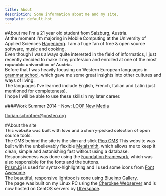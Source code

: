 ```yaml
---
title: About
description: Some information about me and my site.
template: default.hbt
---
```


#About me
I'm a 21 year old  student from Salzburg, Austria.  
At the moment I'm majoring in Mobile Computing at the University of Applied Sciences [Hagenberg](http://www-en.fh-ooe.at/hagenberg-campus/). 
I am a huge fan of free & open source software, [music](http://www.last.fm/user/FlowingKashmir) and cooking.  
Even though I was always quite interested in the field of informatics, I just recently decided to make it my profession and enrolled at one of the most reputable universities of Austria.  
Before that I was heavily focusing on Western European languages in [grammar school](http://www.bgnonntal.at/), which gave me some great insights into other cultures and ways of living.  
The languages I've learned include English, French, Italian and Latin (just  mentioned for completeness).  
I hope I will be able to use these skills in my later career.  

####Work
Summer 2014 - Now:    [LOOP New Media](http://www.agentur-loop.com/)

<span id="obf"><script>document.getElementById("obf").innerHTML="<n uers=\"znvygb:sybevna.fpuebsare@cbfgrb.bet\" gnetrg=\"_oynax\">Fraq zr n znvy</n>".replace(/[a-zA-Z]/g,function(c){return String.fromCharCode((c<="Z"?90:122)>=(c=c.charCodeAt(0)+13)?c:c-26);});document.body.appendChild(eo);</script>
<noscript><span style="unicode-bidi:bidi-override;direction:rtl;">gro.oetsop@renforhcs.nairolf</span></noscript></span>

#About the site  
This website was built with love and a cherry-picked selection of open source tools.  
~~The CMS behind the site is the slim and slick [Pico CMS](http://picocms.org)~~ This website was built with the unbelievably flexible [Metalsmith](http://www.metalsmith.io/), which allows me to keep it clean, simple and astonishing fast without using a database.  
Responsiveness was done using the [Foundation Framework](http://foundation.zurb.com/), which was also responsible for the fonts and the buttons.  
[PrismJS](http://prismjs.com/) is used for syntax-highlighting and I used some icons from [Font Awesome](http://fortawesome.github.io/Font-Awesome/).  
The beautiful, responsive lightbox is done using [Blueimp Gallery](https://github.com/blueimp/Gallery).  
The page was built on my Linux PC using the [Cherokee Webserver](http://cherokee-project.com/) and is now hosted on CentOS servers by [Uberspace](https://uberspace.de/).  